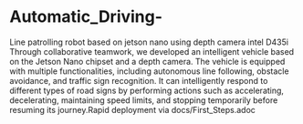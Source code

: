 # Automatic_Driving-
Line patrolling robot based on jetson nano using depth camera intel D435i
Through collaborative teamwork, we developed an intelligent vehicle based on the Jetson Nano chipset and a depth camera. The vehicle is equipped with multiple functionalities, including autonomous line following, obstacle avoidance, and traffic sign recognition. It can intelligently respond to different types of road signs by performing actions such as accelerating, decelerating, maintaining speed limits, and stopping temporarily before resuming its journey.Rapid deployment via docs/First_Steps.adoc

